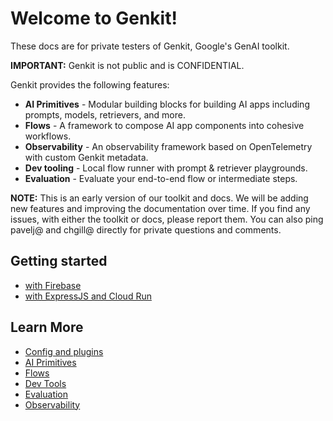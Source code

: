 # Welcome to Genkit!

These docs are for private testers of Genkit, Google's GenAI toolkit.

**IMPORTANT:** Genkit is not public and is CONFIDENTIAL.

Genkit provides the following features:

 * **AI Primitives** - Modular building blocks for building AI apps including prompts, models, retrievers, and more.
 * **Flows** - A framework to compose AI app components into cohesive workflows.
 * **Observability** - An observability framework based on OpenTelemetry with custom Genkit metadata.
 * **Dev tooling** - Local flow runner with prompt & retriever playgrounds.
 * **Evaluation** - Evaluate your end-to-end flow or intermediate steps.

**NOTE:** This is an early version of our toolkit and docs. We will be adding new features and improving the documentation over time. If you find any issues, with either the toolkit or docs, please report them. You can also ping pavelj@ and chgill@ directly for private questions and comments.

## Getting started

  * [with Firebase](firebase.md)
  * [with ExpressJS and Cloud Run](express.md)

## Learn More

  * [Config and plugins](config.md)
  * [AI Primitives](ai.md)
  * [Flows](flows.md)
  * [Dev Tools](devtools.md)
  * [Evaluation](evaluation.md)
  * [Observability](observability.md)
